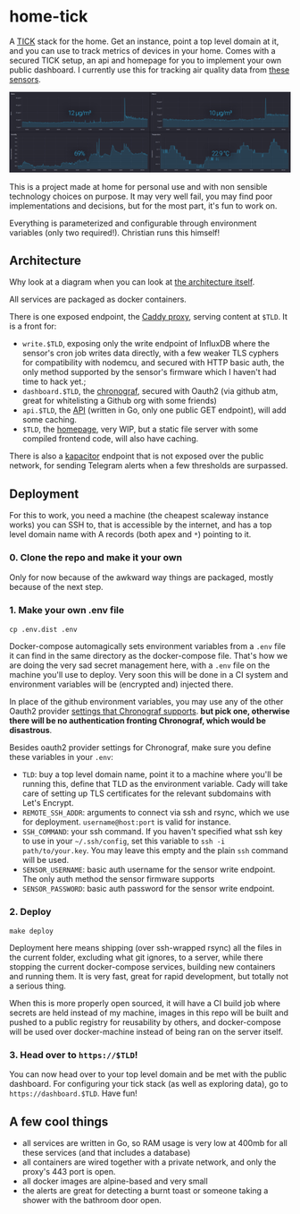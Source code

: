 # home-tick

A [TICK](https://www.influxdata.com/blog/introduction-to-influxdatas-influxdb-and-tick-stack/) stack for the home. Get an instance, point a top level domain at it, and
you can use to track metrics of devices in your home. Comes with a secured TICK setup, an api and homepage for you to implement your own public
dashboard. I currently use this for tracking air quality data from [these sensors](https://luftdaten.info/).

![PM2.5, PM10, temperature and humidity charts](/charts.png)

This is a project made at home for personal use and with non sensible technology choices on purpose.
It may very well fail, you may find poor implementations and decisions, but for the most part, it's fun to work on.

Everything is parameterized and configurable through environment variables (only two required!). Christian runs this himself!

## Architecture

Why look at a diagram when you can look at [the architecture itself](docker-compose.production.yml).

All services are packaged as docker containers.

There is one exposed endpoint, the [Caddy proxy](/caddy/Caddyfile), serving content at `$TLD`. It is a front for:

- `write.$TLD`, exposing only the write endpoint of InfluxDB where the sensor's cron job writes data directly, with a few weaker TLS cyphers for compatibility with nodemcu, and secured with HTTP basic auth, the only method supported by the sensor's firmware which I haven't had time to hack yet.;
- `dashboard.$TLD`, the [chronograf](https://www.influxdata.com/time-series-platform/chronograf/), secured with Oauth2 (via github atm, great for whitelisting a Github org with some friends)
- `api.$TLD`, the [API](/api) (written in Go, only one public GET endpoint), will add some caching.
- `$TLD`, the [homepage](/homepage), very WIP, but a static file server with some compiled frontend code, will also have caching.

There is also a [kapacitor](https://github.com/influxdata/kapacitor) endpoint that is not exposed over the public network, for sending
Telegram alerts when a few thresholds are surpassed.

## Deployment

For this to work, you need a machine (the cheapest scaleway instance works) you can SSH to, that is accessible by the internet, and has a top level domain name with A records (both apex and `*`) pointing to it.

### 0. Clone the repo and make it your own

Only for now because of the awkward way things are packaged, mostly because of the next step.

### 1. Make your own .env file

    cp .env.dist .env

Docker-compose automagically sets environment variables from a `.env` file it can find in the same directory as the docker-compose file. That's how
we are doing the very sad secret management here, with a `.env` file on the machine you'll use to deploy. Very soon this will be done in a CI system
and environment variables will be (encrypted and) injected there.

In place of the github environment variables, you may use any of the other Oauth2 provider [settings that Chronograf supports](https://docs.influxdata.com/chronograf/v1.7/administration/managing-security/). **but pick one, otherwise there will be no authentication fronting Chronograf, which would be disastrous**.

Besides oauth2 provider settings for Chronograf, make sure you define these variables in your `.env`:

- `TLD`: buy a top level domain name, point it to a machine where you'll be running this, define that TLD as the environment variable. Cady will take care of setting up TLS certificates for the relevant subdomains with Let's Encrypt.
- `REMOTE_SSH_ADDR`: arguments to connect via ssh and rsync, which we use for deployment. `username@host:port` is valid for instance.
- `SSH_COMMAND`: your ssh command. If you haven't specified what ssh key to use in your `~/.ssh/config`, set this variable to `ssh -i path/to/your.key`. You may leave this empty and the plain `ssh` command will be used.
- `SENSOR_USERNAME`: basic auth username for the sensor write endpoint. The only auth method the sensor firmware supports
- `SENSOR_PASSWORD`: basic auth password for the sensor write endpoint.

### 2. Deploy

    make deploy

Deployment here means shipping (over ssh-wrapped rsync) all the files in the current folder, excluding what git ignores, to a server, while there stopping the
current docker-compose services, building new containers and running them. It is very fast, great for rapid development, but totally not a serious thing.

When this is more properly open sourced, it will have a CI build job where secrets are held instead of my machine, images in this repo will be built and pushed to a public
registry for reusability by others, and docker-compose will be used over docker-machine instead of being ran on the server itself.

### 3. Head over to `https://$TLD`!

You can now head over to your top level domain and be met with the public dashboard. For configuring your tick stack (as well as exploring data), go to
`https://dashboard.$TLD`. Have fun!

## A few cool things

- all services are written in Go, so RAM usage is very low at 400mb for all these services (and that includes a database)
- all containers are wired together with a private network, and only the proxy's 443 port is open.
- all docker images are alpine-based and very small
- the alerts are great for detecting a burnt toast or someone taking a shower with the bathroom door open.
